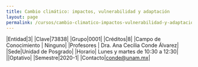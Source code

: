 ```yaml
---
title: Cambio climático: impactos, vulnerabilidad y adaptación
layout: page
permalink: /cursos/cambio-climatico-impactos-vulnerabilidad-y-adaptacion/
---
```


|Entidad|3|
|Clave|73838|
|Grupo|0001|
|Créditos|8|
|Campo de Conocimiento | Ninguno|
|Profesores | Dra. Ana Cecilia Conde Álvarez|
|Sede|Unidad de Posgrado|
|Horario| Lunes y martes de 10:30 a 12:30|
||Optativo|
|Semestre|2020-1|
|Contacto|conde@unam.mx|
